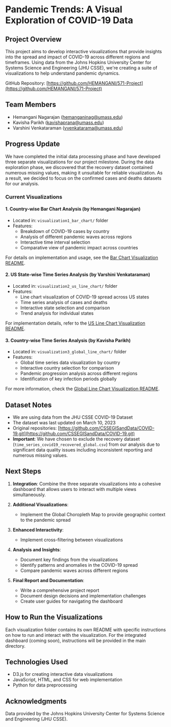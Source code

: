 # Pandemic Trends: A Visual Exploration of COVID-19 Data

## Project Overview
This project aims to develop interactive visualizations that provide insights into the spread and impact of COVID-19 across different regions and timeframes. Using data from the Johns Hopkins University Center for Systems Science and Engineering (JHU CSSE), we're creating a suite of visualizations to help understand pandemic dynamics.

GitHub Repository: [https://github.com/HEMANGANI/571-Project](https://github.com/HEMANGANI/571-Project)

## Team Members
- Hemangani Nagarajan (hemanganinag@umass.edu)
- Kavisha Parikh (kavishaprana@umass.edu)
- Varshini Venkataraman (vvenkatarama@umass.edu)

## Progress Update
We have completed the initial data processing phase and have developed three separate visualizations for our project milestone. During the data exploration phase, we discovered that the recovery dataset contained numerous missing values, making it unsuitable for reliable visualization. As a result, we decided to focus on the confirmed cases and deaths datasets for our analysis.

### Current Visualizations

#### 1. Country-wise Bar Chart Analysis (by Hemangani Nagarajan)
- Located in: `visualization1_bar_chart/` folder
- Features:
  - Breakdown of COVID-19 cases by country
  - Analysis of different pandemic waves across regions
  - Interactive time interval selection
  - Comparative view of pandemic impact across countries

For details on implementation and usage, see the [Bar Chart Visualization README](visualization1_bar_chart/README.md).

#### 2. US State-wise Time Series Analysis (by Varshini Venkataraman)
- Located in: `visualization2_us_line_chart/` folder
- Features:
  - Line chart visualization of COVID-19 spread across US states
  - Time series analysis of cases and deaths
  - Interactive state selection and comparison
  - Trend analysis for individual states

For implementation details, refer to the [US Line Chart Visualization README](visualization2_us_line_chart/README.md).

#### 3. Country-wise Time Series Analysis (by Kavisha Parikh)
- Located in: `visualization3_global_line_chart/` folder
- Features:
  - Global time series data visualization by country
  - Interactive country selection for comparison
  - Pandemic progression analysis across different regions
  - Identification of key infection periods globally

For more information, check the [Global Line Chart Visualization README](visualization3_global_line_chart/README.md).

## Dataset Notes
- We are using data from the JHU CSSE COVID-19 Dataset
- The dataset was last updated on March 10, 2023
- Original repositories: [https://github.com/CSSEGISandData/COVID-19.git](https://github.com/CSSEGISandData/COVID-19.git)
- **Important**: We have chosen to exclude the recovery dataset (`time_series_covid19_recovered_global.csv`) from our analysis due to significant data quality issues including inconsistent reporting and numerous missing values.

## Next Steps

1. **Integration**: Combine the three separate visualizations into a cohesive dashboard that allows users to interact with multiple views simultaneously.

2. **Additional Visualizations**: 
   - Implement the Global Choropleth Map to provide geographic context to the pandemic spread

3. **Enhanced Interactivity**:
   - Implement cross-filtering between visualizations

4. **Analysis and Insights**:
   - Document key findings from the visualizations
   - Identify patterns and anomalies in the COVID-19 spread
   - Compare pandemic waves across different regions

5. **Final Report and Documentation**:
   - Write a comprehensive project report
   - Document design decisions and implementation challenges
   - Create user guides for navigating the dashboard

## How to Run the Visualizations
Each visualization folder contains its own README with specific instructions on how to run and interact with the visualization. For the integrated dashboard (coming soon), instructions will be provided in the main directory.

## Technologies Used
- D3.js for creating interactive data visualizations
- JavaScript, HTML, and CSS for web implementation
- Python for data preprocessing

## Acknowledgments
Data provided by the Johns Hopkins University Center for Systems Science and Engineering (JHU CSSE).
